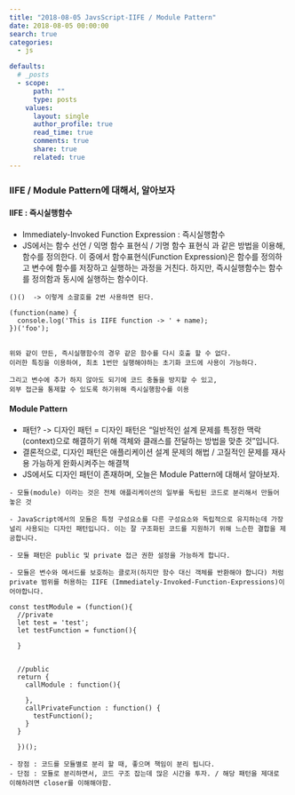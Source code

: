```yaml
---
title: "2018-08-05 JavsScript-IIFE / Module Pattern"
date: 2018-08-05 00:00:00
search: true
categories:
  - js

defaults:
  # _posts
  - scope:
      path: ""
      type: posts
    values:
      layout: single
      author_profile: true
      read_time: true
      comments: true
      share: true
      related: true
---
```


### IIFE / Module Pattern에 대해서, 알아보자


#### IIFE : 즉시실행함수

- Immediately-Invoked Function Expression : 즉시실행함수
- JS에서는 함수 선언 / 익명 함수 표현식 / 기명 함수 표현식 과 같은 방법을 이용해, 함수를 정의한다. 이 중에서 함수표현식(Function Expression)은 함수를 정의하고 변수에 함수를 저장하고 실행하는 과정을 거친다. 하지만, 즉시실행함수는 함수를 정의함과 동시에 실행하는 함수이다.

```
()()  -> 이렇게 소괄호를 2번 사용하면 된다.

(function(name) {
  console.log('This is IIFE function -> ' + name);
})('foo');


위와 같이 만든, 즉시실행함수의 경우 같은 함수를 다시 호출 할 수 없다.
이러한 특징을 이용하여, 최초 1번만 실행해야하는 초기화 코드에 사용이 가능하다.

그리고 변수에 추가 하지 않아도 되기에 코드 충돌을 방지할 수 있고,
외부 접근을 통제할 수 있도록 하기위해 즉시실행함수를 이용

```


#### Module Pattern

- 패턴? -> 디자인 패턴 = 디자인 패턴은 “일반적인 설계 문제를 특정한 맥락(context)으로 해결하기 위해 객체와 클래스를 전달하는 방법을 맞춘 것”입니다.
- 결론적으로, 디자인 패턴은 애플리케이션 설계 문제의 해법 / 고질적인 문제를 재사용 가능하게 완화시켜주는 해결책
- JS에서도 디자인 패턴이 존재하며, 오늘은 Module Pattern에 대해서 알아보자.

```
- 모듈(module) 이라는 것은 전체 애플리케이션의 일부를 독립된 코드로 분리해서 만들어 놓은 것

- JavaScript에서의 모듈은 특정 구성요소를 다른 구성요소와 독립적으로 유지하는데 가장 널리 사용되는 디자인 패턴입니다. 이는 잘 구조화된 코드를 지원하기 위해 느슨한 결합을 제공합니다.

- 모듈 패턴은 public 및 private 접근 권한 설정을 가능하게 합니다.

- 모듈은 변수와 메서드를 보호하는 클로저(하지만 함수 대신 객체를 반환해야 합니다) 처럼 private 범위를 허용하는 IIFE (Immediately-Invoked-Function-Expressions)이어야합니다.

const testModule = (function(){
  //private
  let test = 'test';
  let testFunction = function(){

  }


  //public
  return {
    callModule : function(){

    },
    callPrivateFunction : function() {
      testFunction();
    }
  }

  })();

- 장점 : 코드를 모듈별로 분리 할 때, 좋으며 책임이 분리 됩니다.
- 단점 : 모듈로 분리하면서, 코드 구조 잡는데 많은 시간을 투자. / 해당 패턴을 제대로 이해하려면 closer를 이해해야함.  
```
